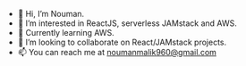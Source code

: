 - 👋 Hi, I’m Nouman.
- 👀 I’m interested in ReactJS, serverless JAMstack and AWS.
- 🌱 Currently learning AWS.
- 💞️ I’m looking to collaborate on React/JAMstack projects.
- 📫 You can reach me at noumanmalik960@gmail.com
